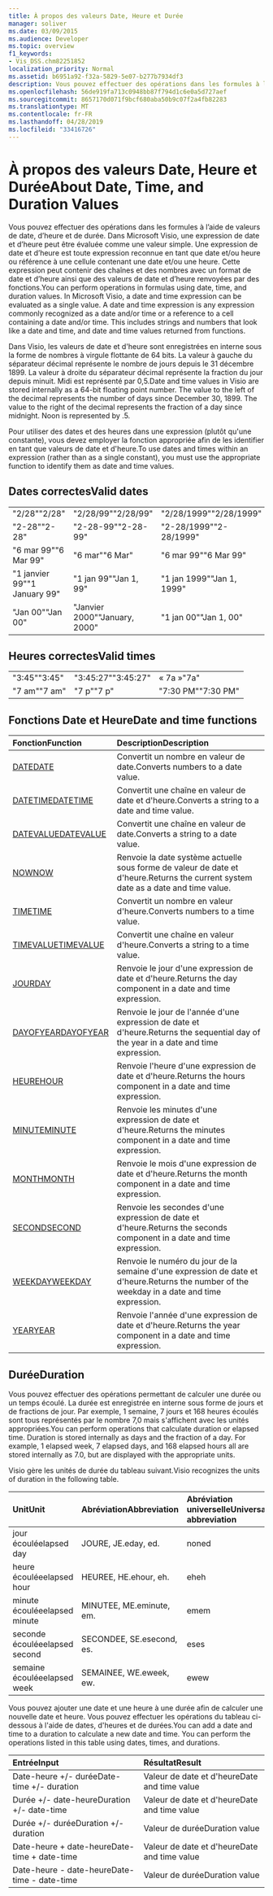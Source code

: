 ```yaml
---
title: À propos des valeurs Date, Heure et Durée
manager: soliver
ms.date: 03/09/2015
ms.audience: Developer
ms.topic: overview
f1_keywords:
- Vis_DSS.chm82251852
localization_priority: Normal
ms.assetid: b6951a92-f32a-5829-5e07-b277b7934df3
description: Vous pouvez effectuer des opérations dans les formules à l’aide de valeurs de date, d’heure et de durée. Dans Microsoft Visio, une expression de date et d’heure peut être évaluée comme une valeur simple. Une expression de date et d’heure est toute expression reconnue en tant que date et/ou heure ou référence à une cellule contenant une date et/ou une heure. Cette expression peut contenir des chaînes et des nombres avec un format de date et d’heure ainsi que des valeurs de date et d’heure renvoyées par des fonctions.
ms.openlocfilehash: 56de919fa713c0948bb87f794d1c6e0a5d727aef
ms.sourcegitcommit: 8657170d071f9bcf680aba50b9c07f2a4fb82283
ms.translationtype: MT
ms.contentlocale: fr-FR
ms.lasthandoff: 04/28/2019
ms.locfileid: "33416726"
---
```

# <a name="about-date-time-and-duration-values"></a><span data-ttu-id="7d001-106">À propos des valeurs Date, Heure et Durée</span><span class="sxs-lookup"><span data-stu-id="7d001-106">About Date, Time, and Duration Values</span></span>

<span data-ttu-id="7d001-p102">Vous pouvez effectuer des opérations dans les formules à l’aide de valeurs de date, d’heure et de durée. Dans Microsoft Visio, une expression de date et d’heure peut être évaluée comme une valeur simple. Une expression de date et d’heure est toute expression reconnue en tant que date et/ou heure ou référence à une cellule contenant une date et/ou une heure. Cette expression peut contenir des chaînes et des nombres avec un format de date et d’heure ainsi que des valeurs de date et d’heure renvoyées par des fonctions.</span><span class="sxs-lookup"><span data-stu-id="7d001-p102">You can perform operations in formulas using date, time, and duration values. In Microsoft Visio, a date and time expression can be evaluated as a single value. A date and time expression is any expression commonly recognized as a date and/or time or a reference to a cell containing a date and/or time. This includes strings and numbers that look like a date and time, and date and time values returned from functions.</span></span>
  
<span data-ttu-id="7d001-p103">Dans Visio, les valeurs de date et d'heure sont enregistrées en interne sous la forme de nombres à virgule flottante de 64 bits. La valeur à gauche du séparateur décimal représente le nombre de jours depuis le 31 décembre 1899. La valeur à droite du séparateur décimal représente la fraction du jour depuis minuit. Midi est représenté par 0,5.</span><span class="sxs-lookup"><span data-stu-id="7d001-p103">Date and time values in Visio are stored internally as a 64-bit floating point number. The value to the left of the decimal represents the number of days since December 30, 1899. The value to the right of the decimal represents the fraction of a day since midnight. Noon is represented by .5.</span></span>
  
<span data-ttu-id="7d001-115">Pour utiliser des dates et des heures dans une expression (plutôt qu'une constante), vous devez employer la fonction appropriée afin de les identifier en tant que valeurs de date et d'heure.</span><span class="sxs-lookup"><span data-stu-id="7d001-115">To use dates and times within an expression (rather than as a single constant), you must use the appropriate function to identify them as date and time values.</span></span>
  
## <a name="valid-dates"></a><span data-ttu-id="7d001-116">Dates correctes</span><span class="sxs-lookup"><span data-stu-id="7d001-116">Valid dates</span></span>

||||
|:-----|:-----|:-----|
| <span data-ttu-id="7d001-117">"2/28"</span><span class="sxs-lookup"><span data-stu-id="7d001-117">"2/28"</span></span>  <br/> | <span data-ttu-id="7d001-118">"2/28/99"</span><span class="sxs-lookup"><span data-stu-id="7d001-118">"2/28/99"</span></span>  <br/> | <span data-ttu-id="7d001-119">"2/28/1999"</span><span class="sxs-lookup"><span data-stu-id="7d001-119">"2/28/1999"</span></span>  <br/> |
| <span data-ttu-id="7d001-120">"2-28"</span><span class="sxs-lookup"><span data-stu-id="7d001-120">"2-28"</span></span>  <br/> | <span data-ttu-id="7d001-121">"2-28-99"</span><span class="sxs-lookup"><span data-stu-id="7d001-121">"2-28-99"</span></span>  <br/> | <span data-ttu-id="7d001-122">"2-28/1999"</span><span class="sxs-lookup"><span data-stu-id="7d001-122">"2-28/1999"</span></span>  <br/> |
| <span data-ttu-id="7d001-123">"6 mar 99"</span><span class="sxs-lookup"><span data-stu-id="7d001-123">"6 Mar 99"</span></span>  <br/> | <span data-ttu-id="7d001-124">"6 mar"</span><span class="sxs-lookup"><span data-stu-id="7d001-124">"6 Mar"</span></span>  <br/> | <span data-ttu-id="7d001-125">"6 mar 99"</span><span class="sxs-lookup"><span data-stu-id="7d001-125">"6 Mar 99"</span></span>  <br/> |
| <span data-ttu-id="7d001-126">"1 janvier 99"</span><span class="sxs-lookup"><span data-stu-id="7d001-126">"1 January 99"</span></span>  <br/> | <span data-ttu-id="7d001-127">"1 jan 99"</span><span class="sxs-lookup"><span data-stu-id="7d001-127">"Jan 1, 99"</span></span>  <br/> | <span data-ttu-id="7d001-128">"1 jan 1999"</span><span class="sxs-lookup"><span data-stu-id="7d001-128">"Jan 1, 1999"</span></span>  <br/> |
| <span data-ttu-id="7d001-129">"Jan 00"</span><span class="sxs-lookup"><span data-stu-id="7d001-129">"Jan 00"</span></span>  <br/> | <span data-ttu-id="7d001-130">"Janvier 2000"</span><span class="sxs-lookup"><span data-stu-id="7d001-130">"January, 2000"</span></span>  <br/> | <span data-ttu-id="7d001-131">"1 jan 00"</span><span class="sxs-lookup"><span data-stu-id="7d001-131">"Jan 1, 00"</span></span>  <br/> |
   
## <a name="valid-times"></a><span data-ttu-id="7d001-132">Heures correctes</span><span class="sxs-lookup"><span data-stu-id="7d001-132">Valid times</span></span>

||||
|:-----|:-----|:-----|
| <span data-ttu-id="7d001-133">"3:45"</span><span class="sxs-lookup"><span data-stu-id="7d001-133">"3:45"</span></span>  <br/> | <span data-ttu-id="7d001-134">"3:45:27"</span><span class="sxs-lookup"><span data-stu-id="7d001-134">"3:45:27"</span></span>  <br/> | <span data-ttu-id="7d001-135">« 7a »</span><span class="sxs-lookup"><span data-stu-id="7d001-135">"7a"</span></span>  <br/> |
| <span data-ttu-id="7d001-136">"7 am"</span><span class="sxs-lookup"><span data-stu-id="7d001-136">"7 am"</span></span>  <br/> | <span data-ttu-id="7d001-137">"7 p"</span><span class="sxs-lookup"><span data-stu-id="7d001-137">"7 p"</span></span>  <br/> | <span data-ttu-id="7d001-138">"7:30 PM"</span><span class="sxs-lookup"><span data-stu-id="7d001-138">"7:30 PM"</span></span>  <br/> |
   
## <a name="date-and-time-functions"></a><span data-ttu-id="7d001-139">Fonctions Date et Heure</span><span class="sxs-lookup"><span data-stu-id="7d001-139">Date and time functions</span></span>

|<span data-ttu-id="7d001-140">**Fonction**</span><span class="sxs-lookup"><span data-stu-id="7d001-140">**Function**</span></span>|<span data-ttu-id="7d001-141">**Description**</span><span class="sxs-lookup"><span data-stu-id="7d001-141">**Description**</span></span>|
|:-----|:-----|
|[<span data-ttu-id="7d001-142">DATE</span><span class="sxs-lookup"><span data-stu-id="7d001-142">DATE</span></span>](date-function-visioshapesheet.md) <br/> | <span data-ttu-id="7d001-143">Convertit un nombre en valeur de date.</span><span class="sxs-lookup"><span data-stu-id="7d001-143">Converts numbers to a date value.</span></span>  <br/> |
|[<span data-ttu-id="7d001-144">DATETIME</span><span class="sxs-lookup"><span data-stu-id="7d001-144">DATETIME</span></span>](datetime-function.md) <br/> | <span data-ttu-id="7d001-145">Convertit une chaîne en valeur de date et d'heure.</span><span class="sxs-lookup"><span data-stu-id="7d001-145">Converts a string to a date and time value.</span></span>  <br/> |
|[<span data-ttu-id="7d001-146">DATEVALUE</span><span class="sxs-lookup"><span data-stu-id="7d001-146">DATEVALUE</span></span>](datevalue-function-visioshapesheet.md) <br/> | <span data-ttu-id="7d001-147">Convertit une chaîne en valeur de date.</span><span class="sxs-lookup"><span data-stu-id="7d001-147">Converts a string to a date value.</span></span>  <br/> |
|[<span data-ttu-id="7d001-148">NOW</span><span class="sxs-lookup"><span data-stu-id="7d001-148">NOW</span></span>](now-function-visioshapesheet.md) <br/> | <span data-ttu-id="7d001-149">Renvoie la date système actuelle sous forme de valeur de date et d'heure.</span><span class="sxs-lookup"><span data-stu-id="7d001-149">Returns the current system date as a date and time value.</span></span>  <br/> |
|[<span data-ttu-id="7d001-150">TIME</span><span class="sxs-lookup"><span data-stu-id="7d001-150">TIME</span></span>](time-function-visioshapesheet.md) <br/> | <span data-ttu-id="7d001-151">Convertit un nombre en valeur d'heure.</span><span class="sxs-lookup"><span data-stu-id="7d001-151">Converts numbers to a time value.</span></span>  <br/> |
|[<span data-ttu-id="7d001-152">TIMEVALUE</span><span class="sxs-lookup"><span data-stu-id="7d001-152">TIMEVALUE</span></span>](timevalue-function-visioshapesheet.md) <br/> | <span data-ttu-id="7d001-153">Convertit une chaîne en valeur d'heure.</span><span class="sxs-lookup"><span data-stu-id="7d001-153">Converts a string to a time value.</span></span>  <br/> |
|[<span data-ttu-id="7d001-154">JOUR</span><span class="sxs-lookup"><span data-stu-id="7d001-154">DAY</span></span>](day-function-visioshapesheet.md) <br/> | <span data-ttu-id="7d001-155">Renvoie le jour d'une expression de date et d'heure.</span><span class="sxs-lookup"><span data-stu-id="7d001-155">Returns the day component in a date and time expression.</span></span>  <br/> |
|[<span data-ttu-id="7d001-156">DAYOFYEAR</span><span class="sxs-lookup"><span data-stu-id="7d001-156">DAYOFYEAR</span></span>](dayofyear-function.md) <br/> | <span data-ttu-id="7d001-157">Renvoie le jour de l'année d'une expression de date et d'heure.</span><span class="sxs-lookup"><span data-stu-id="7d001-157">Returns the sequential day of the year in a date and time expression.</span></span>  <br/> |
|[<span data-ttu-id="7d001-158">HEURE</span><span class="sxs-lookup"><span data-stu-id="7d001-158">HOUR</span></span>](hour-function-visioshapesheet.md) <br/> | <span data-ttu-id="7d001-159">Renvoie l'heure d'une expression de date et d'heure.</span><span class="sxs-lookup"><span data-stu-id="7d001-159">Returns the hours component in a date and time expression.</span></span>  <br/> |
|[<span data-ttu-id="7d001-160">MINUTE</span><span class="sxs-lookup"><span data-stu-id="7d001-160">MINUTE</span></span>](minute-function-visioshapesheet.md) <br/> | <span data-ttu-id="7d001-161">Renvoie les minutes d'une expression de date et d'heure.</span><span class="sxs-lookup"><span data-stu-id="7d001-161">Returns the minutes component in a date and time expression.</span></span>  <br/> |
|[<span data-ttu-id="7d001-162">MONTH</span><span class="sxs-lookup"><span data-stu-id="7d001-162">MONTH</span></span>](month-function-visioshapesheet.md) <br/> | <span data-ttu-id="7d001-163">Renvoie le mois d'une expression de date et d'heure.</span><span class="sxs-lookup"><span data-stu-id="7d001-163">Returns the month component in a date and time expression.</span></span>  <br/> |
|[<span data-ttu-id="7d001-164">SECOND</span><span class="sxs-lookup"><span data-stu-id="7d001-164">SECOND</span></span>](second-function-visioshapesheet.md) <br/> | <span data-ttu-id="7d001-165">Renvoie les secondes d'une expression de date et d'heure.</span><span class="sxs-lookup"><span data-stu-id="7d001-165">Returns the seconds component in a date and time expression.</span></span>  <br/> |
|[<span data-ttu-id="7d001-166">WEEKDAY</span><span class="sxs-lookup"><span data-stu-id="7d001-166">WEEKDAY</span></span>](weekday-function-visioshapesheet.md) <br/> | <span data-ttu-id="7d001-167">Renvoie le numéro du jour de la semaine d'une expression de date et d'heure.</span><span class="sxs-lookup"><span data-stu-id="7d001-167">Returns the number of the weekday in a date and time expression.</span></span>  <br/> |
|[<span data-ttu-id="7d001-168">YEAR</span><span class="sxs-lookup"><span data-stu-id="7d001-168">YEAR</span></span>](year-function-visioshapesheet.md) <br/> | <span data-ttu-id="7d001-169">Renvoie l'année d'une expression de date et d'heure.</span><span class="sxs-lookup"><span data-stu-id="7d001-169">Returns the year component in a date and time expression.</span></span>  <br/> |
   
## <a name="duration"></a><span data-ttu-id="7d001-170">Durée</span><span class="sxs-lookup"><span data-stu-id="7d001-170">Duration</span></span>

<span data-ttu-id="7d001-p104">Vous pouvez effectuer des opérations permettant de calculer une durée ou un temps écoulé. La durée est enregistrée en interne sous forme de jours et de fractions de jour. Par exemple, 1 semaine, 7 jours et 168 heures écoulés sont tous représentés par le nombre 7,0 mais s'affichent avec les unités appropriées.</span><span class="sxs-lookup"><span data-stu-id="7d001-p104">You can perform operations that calculate duration or elapsed time. Duration is stored internally as days and the fraction of a day. For example, 1 elapsed week, 7 elapsed days, and 168 elapsed hours all are stored internally as 7.0, but are displayed with the appropriate units.</span></span>
  
<span data-ttu-id="7d001-174">Visio gère les unités de durée du tableau suivant.</span><span class="sxs-lookup"><span data-stu-id="7d001-174">Visio recognizes the units of duration in the following table.</span></span>
  
|<span data-ttu-id="7d001-175">**Unit**</span><span class="sxs-lookup"><span data-stu-id="7d001-175">**Unit**</span></span>|<span data-ttu-id="7d001-176">**Abréviation**</span><span class="sxs-lookup"><span data-stu-id="7d001-176">**Abbreviation**</span></span>|<span data-ttu-id="7d001-177">**Abréviation universelle**</span><span class="sxs-lookup"><span data-stu-id="7d001-177">**Universal abbreviation**</span></span>|
|:-----|:-----|:-----|
| <span data-ttu-id="7d001-178">jour écoulé</span><span class="sxs-lookup"><span data-stu-id="7d001-178">elapsed day</span></span>  <br/> | <span data-ttu-id="7d001-179">JOURE, JE.</span><span class="sxs-lookup"><span data-stu-id="7d001-179">eday, ed.</span></span>  <br/> | <span data-ttu-id="7d001-180">non</span><span class="sxs-lookup"><span data-stu-id="7d001-180">ed</span></span>  <br/> |
| <span data-ttu-id="7d001-181">heure écoulée</span><span class="sxs-lookup"><span data-stu-id="7d001-181">elapsed hour</span></span>  <br/> | <span data-ttu-id="7d001-182">HEUREE, HE.</span><span class="sxs-lookup"><span data-stu-id="7d001-182">ehour, eh.</span></span>  <br/> | <span data-ttu-id="7d001-183">eh</span><span class="sxs-lookup"><span data-stu-id="7d001-183">eh</span></span>  <br/> |
| <span data-ttu-id="7d001-184">minute écoulée</span><span class="sxs-lookup"><span data-stu-id="7d001-184">elapsed minute</span></span>  <br/> | <span data-ttu-id="7d001-185">MINUTEE, ME.</span><span class="sxs-lookup"><span data-stu-id="7d001-185">eminute, em.</span></span>  <br/> | <span data-ttu-id="7d001-186">em</span><span class="sxs-lookup"><span data-stu-id="7d001-186">em</span></span>  <br/> |
| <span data-ttu-id="7d001-187">seconde écoulée</span><span class="sxs-lookup"><span data-stu-id="7d001-187">elapsed second</span></span>  <br/> | <span data-ttu-id="7d001-188">SECONDEE, SE.</span><span class="sxs-lookup"><span data-stu-id="7d001-188">esecond, es.</span></span>  <br/> | <span data-ttu-id="7d001-189">es</span><span class="sxs-lookup"><span data-stu-id="7d001-189">es</span></span>  <br/> |
| <span data-ttu-id="7d001-190">semaine écoulée</span><span class="sxs-lookup"><span data-stu-id="7d001-190">elapsed week</span></span>  <br/> | <span data-ttu-id="7d001-191">SEMAINEE, WE.</span><span class="sxs-lookup"><span data-stu-id="7d001-191">eweek, ew.</span></span>  <br/> | <span data-ttu-id="7d001-192">ew</span><span class="sxs-lookup"><span data-stu-id="7d001-192">ew</span></span>  <br/> |
   
<span data-ttu-id="7d001-p105">Vous pouvez ajouter une date et une heure à une durée afin de calculer une nouvelle date et heure. Vous pouvez effectuer les opérations du tableau ci-dessous à l'aide de dates, d'heures et de durées.</span><span class="sxs-lookup"><span data-stu-id="7d001-p105">You can add a date and time to a duration to calculate a new date and time. You can perform the operations listed in this table using dates, times, and durations.</span></span>
  
|<span data-ttu-id="7d001-195">**Entrée**</span><span class="sxs-lookup"><span data-stu-id="7d001-195">**Input**</span></span>|<span data-ttu-id="7d001-196">**Résultat**</span><span class="sxs-lookup"><span data-stu-id="7d001-196">**Result**</span></span>|
|:-----|:-----|
| <span data-ttu-id="7d001-197">Date-heure +/- durée</span><span class="sxs-lookup"><span data-stu-id="7d001-197">Date-time +/- duration</span></span>  <br/> | <span data-ttu-id="7d001-198">Valeur de date et d'heure</span><span class="sxs-lookup"><span data-stu-id="7d001-198">Date and time value</span></span>  <br/> |
| <span data-ttu-id="7d001-199">Durée +/- date-heure</span><span class="sxs-lookup"><span data-stu-id="7d001-199">Duration +/- date-time</span></span>  <br/> | <span data-ttu-id="7d001-200">Valeur de date et d'heure</span><span class="sxs-lookup"><span data-stu-id="7d001-200">Date and time value</span></span>  <br/> |
| <span data-ttu-id="7d001-201">Durée +/- durée</span><span class="sxs-lookup"><span data-stu-id="7d001-201">Duration +/- duration</span></span>  <br/> | <span data-ttu-id="7d001-202">Valeur de durée</span><span class="sxs-lookup"><span data-stu-id="7d001-202">Duration value</span></span>  <br/> |
| <span data-ttu-id="7d001-203">Date-heure + date-heure</span><span class="sxs-lookup"><span data-stu-id="7d001-203">Date-time + date-time</span></span>  <br/> | <span data-ttu-id="7d001-204">Valeur de date et d'heure</span><span class="sxs-lookup"><span data-stu-id="7d001-204">Date and time value</span></span>  <br/> |
| <span data-ttu-id="7d001-205">Date-heure - date-heure</span><span class="sxs-lookup"><span data-stu-id="7d001-205">Date-time - date-time</span></span>  <br/> | <span data-ttu-id="7d001-206">Valeur de durée</span><span class="sxs-lookup"><span data-stu-id="7d001-206">Duration value</span></span>  <br/> |
   

